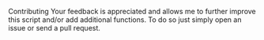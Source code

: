 Contributing
Your feedback is appreciated and allows me to further improve this script and/or add additional functions. To do so just simply open an issue or send a pull request.
